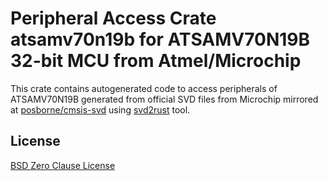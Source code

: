 # Peripheral Access Crate atsamv70n19b for ATSAMV70N19B 32-bit MCU from Atmel/Microchip

This crate contains autogenerated code to access peripherals of ATSAMV70N19B generated from official SVD files from Microchip mirrored at [posborne/cmsis-svd](https://github.com/posborne/cmsis-svd) using [svd2rust](https://github.com/rust-embedded/svd2rust/) tool.

## License

[BSD Zero Clause License](https://choosealicense.com/licenses/0bsd/)
